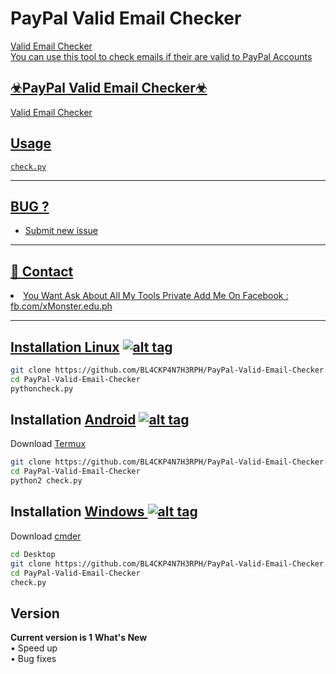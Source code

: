 <h1>PayPal Valid Email Checker</h1>
<p><a href="https://github.com/BL4CKP4N7H3RPH/PayPal-Valid-Email-Checker">
<p>Valid Email Checker<br>You can use this tool to check emails if their are valid to PayPal Accounts</p>

<h2>☣PayPal Valid Email Checker☣</h2>

Valid Email Checker


<h2>Usage</h2>
<code>check.py</code>
<hr>
<h2>BUG ?</h2>
<ul><li>Submit new issue</li></ul><hr>
<h2>📧 Contact</h2>
<li>You Want Ask About All My Tools Private Add Me On Facebook : fb.com/xMonster.edu.ph</li>
<hr>

## Installation [Linux](https://wikipedia.org/wiki/Linux) [![alt tag](http://icons.iconarchive.com/icons/dakirby309/simply-styled/32/OS-Linux-icon.png)](https://fr.wikipedia.org/wiki/Linux)

```bash
git clone https://github.com/BL4CKP4N7H3RPH/PayPal-Valid-Email-Checker.git
cd PayPal-Valid-Email-Checker
pythoncheck.py
```

## Installation [Android](https://wikipedia.org/wiki/Android) [![alt tag](https://cdn1.iconfinder.com/data/icons/logotypes/32/android-32.png)](https://fr.wikipedia.org/wiki/Android)

Download [Termux](https://play.google.com/store/apps/details?id=com.termux)

```bash
git clone https://github.com/BL4CKP4N7H3RPH/PayPal-Valid-Email-Checker.git
cd PayPal-Valid-Email-Checker
python2 check.py
```
## Installation [Windows ](https://wikipedia.org/wiki/Microsoft_Windows)[![alt tag](http://icons.iconarchive.com/icons/tatice/cristal-intense/32/Windows-icon.png)](https://fr.wikipedia.org/wiki/Microsoft_Windows)

Download [cmder](https://github.com/cmderdev/cmder/releases/download/v1.3.11/cmder.zip)

```bash
cd Desktop
git clone https://github.com/BL4CKP4N7H3RPH/PayPal-Valid-Email-Checker.git
cd PayPal-Valid-Email-Checker
check.py
```
<h2>Version</h2>
<strong>Current version is 1</strong>
<strong>What's New </strong>
<br>• Speed up
<br>• Bug fixes
